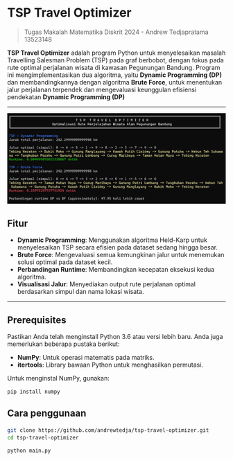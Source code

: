 # TSP Travel Optimizer

> Tugas Makalah Matematika Diskrit 2024 - Andrew Tedjapratama 13523148

**TSP Travel Optimizer** adalah program Python untuk menyelesaikan masalah Travelling Salesman Problem (TSP) pada graf berbobot, dengan fokus pada rute optimal perjalanan wisata di kawasan Pegunungan Bandung. Program ini mengimplementasikan dua algoritma, yaitu **Dynamic Programming (DP)** dan membandingkannya dengan algoritma **Brute Force**, untuk menentukan jalur perjalanan terpendek dan mengevaluasi keunggulan efisiensi pendekatan **Dynamic Programming (DP)**

---

![TSP Travel Optimizer Visualization](public/TSP.png)

## Fitur

-   **Dynamic Programming**: Menggunakan algoritma Held-Karp untuk menyelesaikan TSP secara efisien pada dataset sedang hingga besar.
-   **Brute Force**: Mengevaluasi semua kemungkinan jalur untuk menemukan solusi optimal pada dataset kecil.
-   **Perbandingan Runtime**: Membandingkan kecepatan eksekusi kedua algoritma.
-   **Visualisasi Jalur**: Menyediakan output rute perjalanan optimal berdasarkan simpul dan nama lokasi wisata.

---

## Prerequisites

Pastikan Anda telah menginstall Python 3.6 atau versi lebih baru. Anda juga memerlukan beberapa pustaka berikut:

-   **NumPy**: Untuk operasi matematis pada matriks.
-   **itertools**: Library bawaan Python untuk menghasilkan permutasi.

Untuk menginstal NumPy, gunakan:

```bash
pip install numpy

```

## Cara penggunaan

```bash
git clone https://github.com/andrewtedja/tsp-travel-optimizer.git
cd tsp-travel-optimizer
```

```bash
python main.py
```
